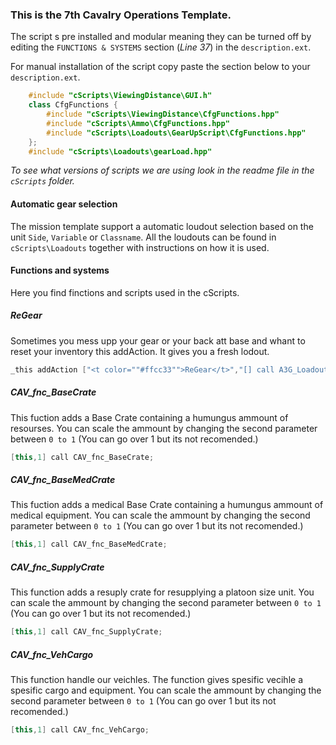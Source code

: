 ### This is the 7th Cavalry Operations Template.
The script s pre installed and modular meaning they can be turned off by editing the `FUNCTIONS & SYSTEMS` section (_Line 37_) in the `description.ext`.

For manual installation of the script copy paste the section below to your `description.ext`.
``` c++
    #include "cScripts\ViewingDistance\GUI.h"
    class CfgFunctions {
        #include "cScripts\ViewingDistance\CfgFunctions.hpp"
        #include "cScripts\Ammo\CfgFunctions.hpp"
        #include "cScripts\Loadouts\GearUpScript\CfgFunctions.hpp"
    };
    #include "cScripts\Loadouts\gearLoad.hpp"
```
_To see what versions of scripts we are using look in the readme file in the `cScripts` folder._
#### Automatic gear selection
The mission template support a automatic loudout selection based on the unit `Side`, `Variable` or `Classname`.
All the loudouts can be found in `cScripts\Loadouts` together with instructions on how it is used.

#### Functions and systems
Here you find finctions and scripts used in the cScripts.

##### ReGear
Sometimes you mess upp your gear or your back att base and whant to reset your inventory this addAction. It gives you a fresh lodout.
``` c++
_this addAction ["<t color=""#ffcc33"">ReGear</t>","[] call A3G_Loadout_fnc_ApplyLoadout;"];
```
##### CAV_fnc_BaseCrate
This fuction adds a Base Crate containing a humungus ammount of resourses. You can scale the ammount by changing the second parameter between `0 to 1` (You can go over 1 but its not recomended.)

``` c++
[this,1] call CAV_fnc_BaseCrate;
```

##### CAV_fnc_BaseMedCrate
This fuction adds a medical Base Crate containing a humungus ammount of medical equipment. You can scale the ammount by changing the second parameter between `0 to 1` (You can go over 1 but its not recomended.)

``` c++
[this,1] call CAV_fnc_BaseMedCrate;
```

##### CAV_fnc_SupplyCrate
This function adds a resuply crate for resupplying a platoon size unit. You can scale the ammount by changing the second parameter between `0 to 1` (You can go over 1 but its not recomended.)

``` c++
[this,1] call CAV_fnc_SupplyCrate;
```

##### CAV_fnc_VehCargo
This function handle our veichles. The function gives spesific vecihle a spesific cargo and equipment. You can scale the ammount by changing the second parameter between `0 to 1` (You can go over 1 but its not recomended.)

``` c++
[this,1] call CAV_fnc_VehCargo;
```
